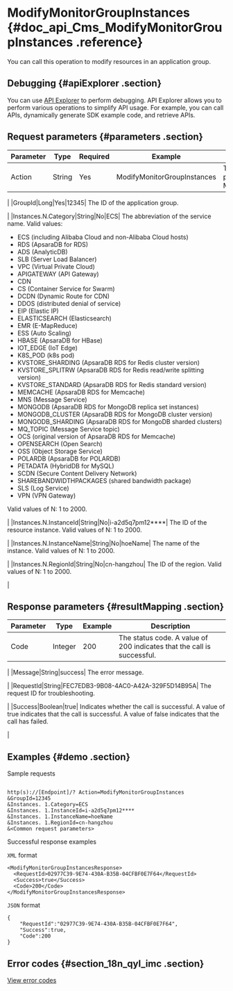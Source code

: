 # ModifyMonitorGroupInstances {#doc_api_Cms_ModifyMonitorGroupInstances .reference}

You can call this operation to modify resources in an application group.

## Debugging {#apiExplorer .section}

You can use [API Explorer](https://api.aliyun.com/#product=Cms&api=ModifyMonitorGroupInstances) to perform debugging. API Explorer allows you to perform various operations to simplify API usage. For example, you can call APIs, dynamically generate SDK example code, and retrieve APIs.

## Request parameters {#parameters .section}

|Parameter|Type|Required|Example|Description|
|---------|----|--------|-------|-----------|
|Action|String|Yes|ModifyMonitorGroupInstances| The operation that you want to perform. Set the value to ModifyMonitorGroupInstances.

 |
|GroupId|Long|Yes|12345| The ID of the application group.

 |
|Instances.N.Category|String|No|ECS| The abbreviation of the service name. Valid values:

 -   ECS \(including Alibaba Cloud and non-Alibaba Cloud hosts\)
-   RDS \(ApsaraDB for RDS\)
-   ADS \(AnalyticDB\)
-   SLB \(Server Load Balancer\)
-   VPC \(Virtual Private Cloud\)
-   APIGATEWAY \(API Gateway\)
-   CDN
-   CS \(Container Service for Swarm\)
-   DCDN \(Dynamic Route for CDN\)
-   DDOS \(distributed denial of service\)
-   EIP \(Elastic IP\)
-   ELASTICSEARCH \(Elasticsearch\)
-   EMR \(E-MapReduce\)
-   ESS \(Auto Scaling\)
-   HBASE \(ApsaraDB for HBase\)
-   IOT\_EDGE \(IoT Edge\)
-   K8S\_POD \(k8s pod\)
-   KVSTORE\_SHARDING \(ApsaraDB RDS for Redis cluster version\)
-   KVSTORE\_SPLITRW \(ApsaraDB RDS for Redis read/write splitting version\)
-   KVSTORE\_STANDARD \(ApsaraDB RDS for Redis standard version\)
-   MEMCACHE \(ApsaraDB RDS for Memcache\)
-   MNS \(Message Service\)
-   MONGODB \(ApsaraDB RDS for MongoDB replica set instances\)
-   MONGODB\_CLUSTER \(ApsaraDB RDS for MongoDB cluster version\)
-   MONGODB\_SHARDING \(ApsaraDB RDS for MongoDB sharded clusters\)
-   MQ\_TOPIC \(Message Service topic\)
-   OCS \(original version of ApsaraDB RDS for Memcache\)
-   OPENSEARCH \(Open Search\)
-   OSS \(Object Storage Service\)
-   POLARDB \(ApsaraDB for POLARDB\)
-   PETADATA \(HybridDB for MySQL\)
-   SCDN \(Secure Content Delivery Network\)
-   SHAREBANDWIDTHPACKAGES \(shared bandwidth package\)
-   SLS \(Log Service\)
-   VPN \(VPN Gateway\)

 Valid values of N: 1 to 2000.

 |
|Instances.N.InstanceId|String|No|i-a2d5q7pm12\*\*\*\*| The ID of the resource instance. Valid values of N: 1 to 2000.

 |
|Instances.N.InstanceName|String|No|hoeName| The name of the instance. Valid values of N: 1 to 2000.

 |
|Instances.N.RegionId|String|No|cn-hangzhou| The ID of the region. Valid values of N: 1 to 2000.

 |

## Response parameters {#resultMapping .section}

|Parameter|Type|Example|Description|
|---------|----|-------|-----------|
|Code|Integer|200| The status code. A value of 200 indicates that the call is successful.

 |
|Message|String|success| The error message.

 |
|RequestId|String|FEC7EDB3-9B08-4AC0-A42A-329F5D14B95A| The request ID for troubleshooting.

 |
|Success|Boolean|true| Indicates whether the call is successful. A value of true indicates that the call is successful. A value of false indicates that the call has failed.

 |

## Examples {#demo .section}

Sample requests

``` {#request_demo}

http(s)://[Endpoint]/? Action=ModifyMonitorGroupInstances
&GroupId=12345
&Instances. 1.Category=ECS
&Instances. 1.InstanceId=i-a2d5q7pm12****
&Instances. 1.InstanceName=hoeName
&Instances. 1.RegionId=cn-hangzhou
&<Common request parameters>

```

Successful response examples

`XML` format

``` {#xml_return_success_demo}
<ModifyMonitorGroupInstancesResponse>
  <RequestId>02977C39-9E74-430A-B35B-04CFBF0E7F64</RequestId>
  <Success>true</Success> 
  <Code>200</Code>
</ModifyMonitorGroupInstancesResponse>

```

`JSON` format

``` {#json_return_success_demo}
{
	"RequestId":"02977C39-9E74-430A-B35B-04CFBF0E7F64",
	"Success":true,
	"Code":200
}
```

## Error codes {#section_18n_qyl_imc .section}

[View error codes](https://error-center.aliyun.com/status/product/Cms)


